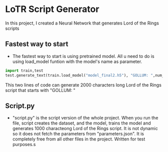 # LoTR Script Generator

In this project, I created a Neural Network that generates Lord of the Rings scripts

## Fastest way to start

- The fastest way to start is using pretrained model. All u need to do is using load_model funtion with the model's name as parameter.
```python
import train,test
test.generate_text(train.load_model("model_final2.h5"), "GOLLUM: ",num_to_generate=2000)
```
This two lines of code can generate 2000 characters long Lord of the Rings script that starts with "GOLLUM: "

## Script.py

- "script.py" is the script version of the whole project. When you run the file, script creates the dataset, and the model, trains the model and generates 1000 characteong Lord of the Rings script. It is not dynamic so it does not fetch the parameters from "parameters.json". It is completely free from all other files in the project. Written for test purposes.s